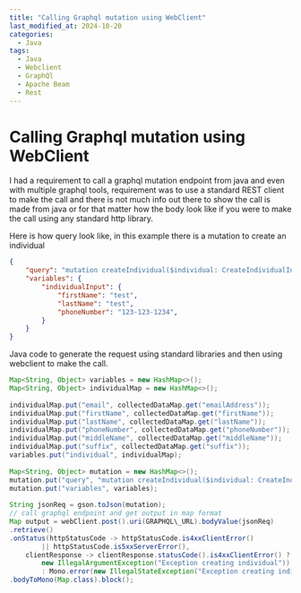 ```yaml
---
title: "Calling Graphql mutation using WebClient"
last_modified_at: 2024-10-20
categories:
  - Java
tags:
  - Java
  - Webclient
  - GraphQl
  - Apache Beam
  - Rest
---
```

Calling Graphql mutation using WebClient
========================================

I had a requirement to call a graphql mutation endpoint from java and even with multiple graphql tools, requirement was to use a standard REST client to make the call and there is not much info out there to show the call is made from java or for that matter how the body look like if you were to make the call using any standard http library.

Here is how query look like, in this example there is a mutation to create an individual

```json
{  
    "query": "mutation createIndividual($individual: CreateIndividualInput!) { createIndividual(individual: $individualInput) { individualId, message }}",  
    "variables": {  
        "individualInput": {  
            "firstName": "test",  
            "lastName": "test",  
            "phoneNumber": "123-123-1234",  
        }  
    }  
}
```
Java code to generate the request using standard libraries and then using webclient to make the call.

```java  
Map<String, Object> variables = new HashMap<>();  
Map<String, Object> individualMap = new HashMap<>();  
  
individualMap.put("email", collectedDataMap.get("emailAddress"));  
individualMap.put("firstName", collectedDataMap.get("firstName"));  
individualMap.put("lastName", collectedDataMap.get("lastName"));  
individualMap.put("phoneNumber", collectedDataMap.get("phoneNumber"));  
individualMap.put("middleName", collectedDataMap.get("middleName"));  
individualMap.put("suffix", collectedDataMap.get("suffix"));  
variables.put("individual", individualMap);  
  
Map<String, Object> mutation = new HashMap<>();  
mutation.put("query", "mutation createIndividual($individual: CreateIndividualInput!) { createIndividual(individual: $individual) { individualId, message }}");  
mutation.put("variables", variables);  
  
String jsonReq = gson.toJson(mutation);  
// call graphql endpoint and get output in map format  
Map output = webClient.post().uri(GRAPHQL\_URL).bodyValue(jsonReq)  
.retrieve()  
.onStatus(httpStatusCode -> httpStatusCode.is4xxClientError()  
        || httpStatusCode.is5xxServerError(),  
    clientResponse -> clientResponse.statusCode().is4xxClientError() ? Mono.error(  
        new IllegalArgumentException("Exception creating individual"))  
        : Mono.error(new IllegalStateException("Exception creating individual")))  
.bodyToMono(Map.class).block();
```
